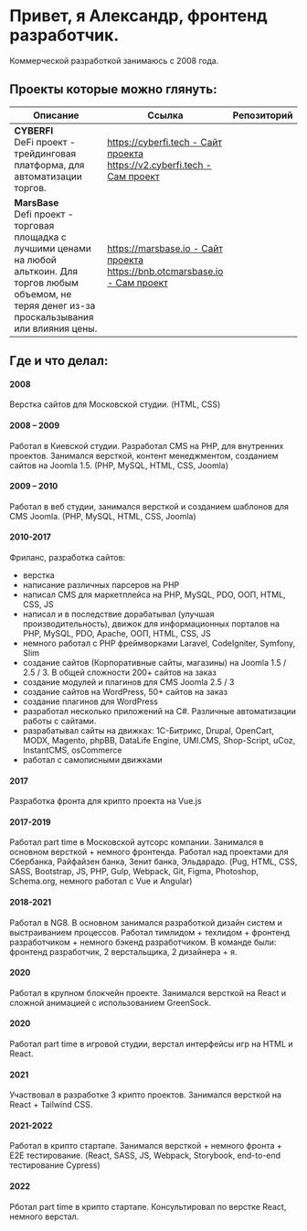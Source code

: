 # Привет, я Александр, фронтенд разработчик.

Коммерческой разработкой занимаюсь с 2008 года.


## Проекты которые можно глянуть:
| Описание | Ссылка | Репозиторий
| --- | --- |---
| **CYBERFI** <br /> DeFi проект - трейдинговая платформа, для автоматизации торгов. | [https://cyberfi.tech - Сайт проекта](https://cyberfi.tech) <br />[https://v2.cyberfi.tech - Сам проект](https://v2.cyberfi.tech) | 
| **MarsBase** <br /> Defi проект - торговая площадка с лучшими ценами на любой альткоин. Для торгов любым объемом, не теряя денег из-за проскальзывания или влияния цены. | [https://marsbase.io - Сайт проекта](https://marsbase.io) <br />[https://bnb.otcmarsbase.io - Сам проект](https://bnb.otcmarsbase.io) |


## Где и что делал:

#### 2008
Верстка сайтов для Московской студии.
(HTML, CSS)

#### 2008 – 2009
Работал в Киевской студии. 
Разработал CMS на PHP, для внутренних проектов. Занимался версткой, контент менеджментом, созданием сайтов на Joomla 1.5.
(PHP, MySQL, HTML, CSS, Joomla)

#### 2009 – 2010
Работал в веб студии, занимался версткой и созданием шаблонов для CMS Joomla.
(PHP, MySQL, HTML, CSS, Joomla)

#### 2010-2017
Фриланс, разработка сайтов:
- верстка
- написание различных парсеров на PHP
- написал CMS для маркетплейса на PHP, MySQL, PDO, ООП, HTML, CSS, JS
- написал и в последствие дорабатывал (улучшая производительность), движок для информационных порталов на PHP, MySQL, PDO, Apache, ООП, HTML, CSS, JS
- немного работал с PHP фреймворками Laravel, CodeIgniter, Symfony, Slim
- создание сайтов (Корпоративные сайты, магазины) на Joomla 1.5 / 2.5 / 3. В общей сложности 200+ сайтов на заказ
- создание модулей и плагинов для CMS Joomla 2.5 / 3
- создание сайтов на WordPress, 50+ сайтов на заказ
- создание плагинов для WordPress
- разработал несколько приложений на C#. Различные автоматизации работы с сайтами.
- разрабатывал сайты на движках: 1С-Битрикс, Drupal, OpenCart, MODX, Magento, phpBB, DataLife Engine, UMI.CMS, Shop-Script, uCoz, InstantCMS, osCommerce
- работал с самописными движками

#### 2017
Разработка фронта для крипто проекта на Vue.js

#### 2017-2019
Работал part time в Московской аутсорс компании. Занимался в основном версткой + немного фронтенда. Работал над проектами для Сбербанка, Райфайзен банка, Зенит банка, Эльдарадо.
(Pug, HTML, CSS, SASS, Bootstrap, JS, PHP, Gulp, Webpack, Git, Figma, Photoshop, Schema.org, немного работал с Vue и Angular)

#### 2018-2021
Работал в NG8. В основном занимался разработкой дизайн систем и выстраиванием процессов.
Работал тимлидом + техлидом + фронтенд разработчиком + немного бэкенд разработчиком.
В команде были: фронтенд разработчик, 2 верстальщика, 2 дизайнера + я.

#### 2020
Работал в крупном блокчейн проекте. Занимался версткой на React и сложной анимацией с использованием GreenSock.

#### 2020
Работал part time в игровой студии, верстал интерфейсы игр на HTML и React.

#### 2021
Участвовал в разработке 3 крипто проектов. Занимался версткой на React + Tailwind CSS.

#### 2021-2022
Работал в крипто стартапе. Занимался версткой + немного фронта + E2E тестирование.
(React, SASS, JS, Webpack, Storybook, end-to-end тестирование Cypress)

#### 2022
Рботал part time в крипто стартапе. Консультировал по верстке React, немного верстал.
